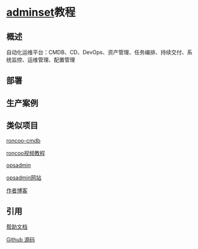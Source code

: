 # [adminset](https://github.com/guohongze/adminset)教程

## 概述
自动化运维平台：CMDB、CD、DevOps、资产管理、任务编排、持续交付、系统监控、运维管理、配置管理




## 部署


## 生产案例






## 类似项目

[roncoo-cmdb](https://github.com/roncoo/roncoo-cmdb)

[roncoo视频教程](http://www.roncoo.com/course/view/a2d58fe08172447696412fb7af1de620#boxTwo)

[]()

[opsadmin](https://github.com/itnihao/opsadmin)

[opsadmin网站](http://www.itnihao.com/opsadmin/opsadmin-view.html)

[作者博客](http://blog.51cto.com/itnihao)

## 引用


[帮助文档](https://github.com/guohongze/adminset/blob/master/docs/Manual.md)

[Github 源码](https://github.com/guohongze/adminset)

[]()

[]()

[]()

[]()

[]()

[]()

[]()

[]()
